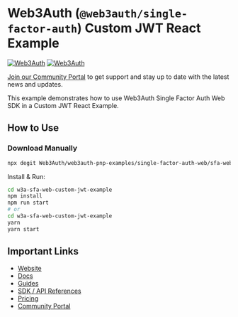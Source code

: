 # Web3Auth (`@web3auth/single-factor-auth`) Custom JWT React Example

[![Web3Auth](https://img.shields.io/badge/Web3Auth-SDK-blue)](https://web3auth.io/docs/sdk/core-kit/sfa-web)
[![Web3Auth](https://img.shields.io/badge/Web3Auth-Community-cyan)](https://community.web3auth.io)

[Join our Community Portal](https://community.web3auth.io/) to get support and stay up to date with the latest news and updates.

This example demonstrates how to use Web3Auth Single Factor Auth Web SDK in a Custom JWT React Example.

## How to Use

### Download Manually

```bash
npx degit Web3Auth/web3auth-pnp-examples/single-factor-auth-web/sfa-web-custom-jwt-example w3a-sfa-web-custom-jwt-example
```

Install & Run:

```bash
cd w3a-sfa-web-custom-jwt-example
npm install
npm run start
# or
cd w3a-sfa-web-custom-jwt-example
yarn
yarn start
```

## Important Links

- [Website](https://web3auth.io)
- [Docs](https://web3auth.io/docs)
- [Guides](https://web3auth.io/docs/guides)
- [SDK / API References](https://web3auth.io/docs/sdk)
- [Pricing](https://web3auth.io/pricing.html)
- [Community Portal](https://community.web3auth.io)
